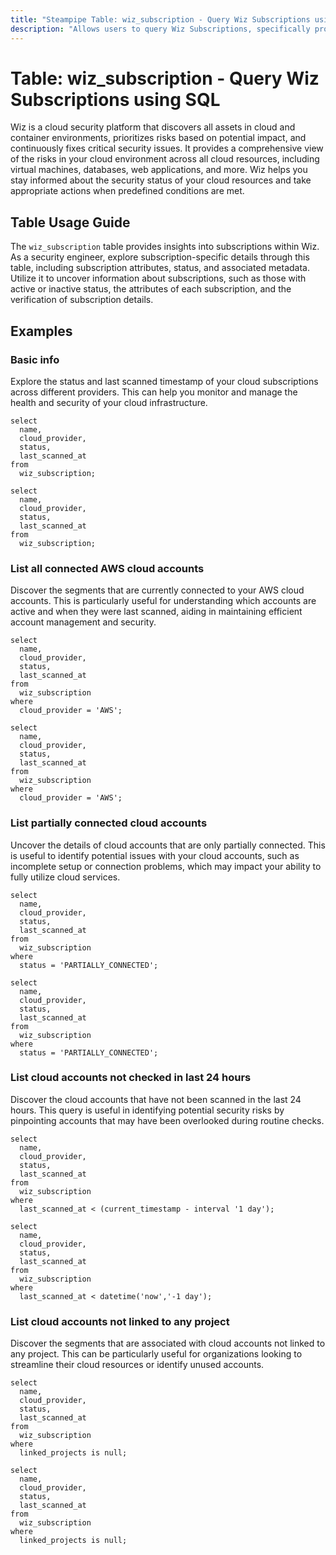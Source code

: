 ```yaml
---
title: "Steampipe Table: wiz_subscription - Query Wiz Subscriptions using SQL"
description: "Allows users to query Wiz Subscriptions, specifically providing detailed insights into each subscription's attributes and status."
---
```


# Table: wiz_subscription - Query Wiz Subscriptions using SQL

Wiz is a cloud security platform that discovers all assets in cloud and container environments, prioritizes risks based on potential impact, and continuously fixes critical security issues. It provides a comprehensive view of the risks in your cloud environment across all cloud resources, including virtual machines, databases, web applications, and more. Wiz helps you stay informed about the security status of your cloud resources and take appropriate actions when predefined conditions are met.

## Table Usage Guide

The `wiz_subscription` table provides insights into subscriptions within Wiz. As a security engineer, explore subscription-specific details through this table, including subscription attributes, status, and associated metadata. Utilize it to uncover information about subscriptions, such as those with active or inactive status, the attributes of each subscription, and the verification of subscription details.

## Examples

### Basic info
Explore the status and last scanned timestamp of your cloud subscriptions across different providers. This can help you monitor and manage the health and security of your cloud infrastructure.

```sql+postgres
select
  name,
  cloud_provider,
  status,
  last_scanned_at
from
  wiz_subscription;
```

```sql+sqlite
select
  name,
  cloud_provider,
  status,
  last_scanned_at
from
  wiz_subscription;
```

### List all connected AWS cloud accounts
Discover the segments that are currently connected to your AWS cloud accounts. This is particularly useful for understanding which accounts are active and when they were last scanned, aiding in maintaining efficient account management and security.

```sql+postgres
select
  name,
  cloud_provider,
  status,
  last_scanned_at
from
  wiz_subscription
where
  cloud_provider = 'AWS';
```

```sql+sqlite
select
  name,
  cloud_provider,
  status,
  last_scanned_at
from
  wiz_subscription
where
  cloud_provider = 'AWS';
```

### List partially connected cloud accounts
Uncover the details of cloud accounts that are only partially connected. This is useful to identify potential issues with your cloud accounts, such as incomplete setup or connection problems, which may impact your ability to fully utilize cloud services.

```sql+postgres
select
  name,
  cloud_provider,
  status,
  last_scanned_at
from
  wiz_subscription
where
  status = 'PARTIALLY_CONNECTED';
```

```sql+sqlite
select
  name,
  cloud_provider,
  status,
  last_scanned_at
from
  wiz_subscription
where
  status = 'PARTIALLY_CONNECTED';
```

### List cloud accounts not checked in last 24 hours
Discover the cloud accounts that have not been scanned in the last 24 hours. This query is useful in identifying potential security risks by pinpointing accounts that may have been overlooked during routine checks.

```sql+postgres
select
  name,
  cloud_provider,
  status,
  last_scanned_at
from
  wiz_subscription
where
  last_scanned_at < (current_timestamp - interval '1 day');
```

```sql+sqlite
select
  name,
  cloud_provider,
  status,
  last_scanned_at
from
  wiz_subscription
where
  last_scanned_at < datetime('now','-1 day');
```

### List cloud accounts not linked to any project
Discover the segments that are associated with cloud accounts not linked to any project. This can be particularly useful for organizations looking to streamline their cloud resources or identify unused accounts.

```sql+postgres
select
  name,
  cloud_provider,
  status,
  last_scanned_at
from
  wiz_subscription
where
  linked_projects is null;
```

```sql+sqlite
select
  name,
  cloud_provider,
  status,
  last_scanned_at
from
  wiz_subscription
where
  linked_projects is null;
```